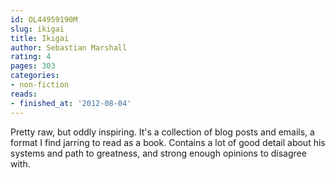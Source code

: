```yaml
---
id: OL44959190M
slug: ikigai
title: Ikigai
author: Sebastian Marshall
rating: 4
pages: 303
categories:
- non-fiction
reads:
- finished_at: '2012-08-04'
---
```

Pretty raw, but oddly inspiring. It's a collection of blog posts and emails, a format I find jarring to read as a book. Contains a lot of good detail about his systems and path to greatness, and strong enough opinions to disagree with.

